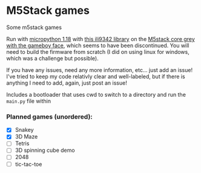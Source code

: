 # M5Stack games
 Some m5stack games

Run with [micropython 1.18](https://micropython.org/download/) with [this ili9342 library](https://github.com/russhughes/ili9342c_mpy) on the [M5stack core grey with the gameboy face](https://shop.m5stack.com/products/face?_pos=8&_sid=92afaea02&_ss=r&variant=17290437623898), which seems to have been discontinued.
You will need to build the firmware from scratch (I did on using linux for windows, which was a challenge but possible).

If you have any issues, need any more information, etc... just add an issue!
I've tried to keep my code relativly clear and well-labeled, but if there is anything I need to add, again, just post an issue!

Includes a bootloader that uses cwd to switch to a directory and run the `main.py` file within

### Planned games (unordered):
- [x] Snakey
- [x] 3D Maze
- [ ] Tetris
- [ ] 3D spinning cube demo
- [ ] 2048
- [ ] tic-tac-toe

